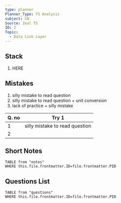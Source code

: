 ```yaml
---
type: planner
Planner_Type: TS Analysis
subject: CN
Source: Zeal TS
ID: 2
Topic:
  - Data Link Layer
---
```


## Stack
1. HERE

## Mistakes
1. silly mistake to read question
2. silly mistake to read question + unit conversion
5. lack of practice + silly mistake

| Q. no | Try 1                          |
| ----- | ------------------------------ |
| 1     | silly mistake to read question |
| 2     |                                |
## Short Notes
```dataview
TABLE from "notes"
WHERE this.file.frontmatter.ID=file.frontmatter.PID
```

## Questions List
```dataview
TABLE from "questions"
WHERE this.file.frontmatter.ID=file.frontmatter.PID
```